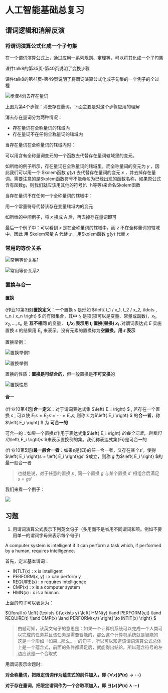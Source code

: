# 人工智能基础总复习

## 谓词逻辑和消解反演

### 将谓词演算公式化成一个子句集

在一个谓词演算公式上，通过应用一系列规则、定理等，可以将其化成一个子句集

课件talk8的第35页-第40页说明了变换步骤

课件talk8的第41页-第49页说明了将谓词演算公式化成子句集的一个例子的全过程

![步骤4消去存在量词](images/2023-02-01-11-09-09.png)

上图为第4个步骤：消去存在量词。下面主要是对这个步骤应用的理解

消去存在量词分为两种情况：

* 存在量词在全称量词的辖域内
* 存在量词不在任何全称量词的辖域内

当存在量词在全称量词的辖域内时：

可以用含有全称量词变元的一个函数去代替存在量词辖域里的变元。

如所给的例子所示，存在量词在全称量词的辖域里，而全称量词的变元为 $y$ ，因此我们可以用一个 Skolem函数 $g(y)$ 去代替存在量词的变元 $x$ ，并去掉存在量词。需要注意的是Skolem函数符号不能命名为已经出现的函数名称，如果原公式含有函数g，则我们就应该用其他的符号(f、h等等)来命名Skolem函数

当存在量词不在任何一个全称量词的辖域中：

用一个常量符号代替该存在变量辖域内的变元

如所给的中间例子，将 $x$ 换成 A 后，再去掉存在量词即可

最后一个例子中：可以看到 $x$ 是在全称量词的辖域中，而 $z$ 不在全称量词的辖域中，因此 用 Skolem常量 A 代替 $z$ ，用Skolem函数 $g(y)$ 代替 $x$ 

### 常用的等价关系

![常用等价关系1](images/2023-02-18-16-08-20.png)

![常用等价关系2](images/2023-02-18-16-08-57.png)

### 置换与合一

#### 置换

(作业10第3题)**置换定义**：一个置换 $s$ 是形如 $\left\{ t_1 / x_1, t_2 / x_2, \ldots , t_n / x_n \right\} $ 的有限集合，其中 $t_1$ 是项(项可以是变量、常量或函数)，$x_1, x_2, \ldots , x_n$ 是 **互不相同** 的变量， **$t_i / x_i$ 表示用 $t_i$ 置换(替换) $x_i$** .对谓词表达式 $E$ 实施置换 $s$ 的结果用 $E_s$ 来表示。没有元素的置换称为**空置换，用 $\epsilon$ 表示**

置换举例：

![置换举例1](images/2023-02-18-16-43-19.png)

![置换举例](images/2023-02-18-16-43-53.png)

置换的性质：**置换是可结合的**，但一般置换是**不可交换**的

![置换性质](images/2023-02-18-16-45-46.png)

#### 合一

(作业10第4题)**合一定义**：对于谓词表达式集 $\left\{ E_i \right\} $ , 若存在一个置换 $s$ , 可以使 $E_{1}s = E_{2}s = \cdots = E_{n}s$, 则称 $s$ 为$\left\{ E_i \right\} $ 的**合一者**，称 $\left\{ E_i \right\} $ 为 **可合一的**

可合一的：如果一个置换$s$作用于表达式集$\left\{ E_i \right\} $的每个元素，则我们用$\left\{ E_i \right\}s $来表示置换例的集。我们称表达式集{Ei}是可合一的

(作业10第5题)**最一般合一者**：如果$s$是{Ei}的任一合一者，又存在某个$s'$，使得$\left\{ E_i \right\}s = \left\{ E_i \right\}gs' $成立，则称 $g$ 为$\left\{ E_i \right\} $的最一般合一者

> 也就是说，对于任意的置换 $s$ , 同一个置换 $g$ 与某个置换 s' 相组合后满足 $s = gs'$

我们来看一个例子：

![](images/2023-02-18-17-03-18.png)

## 习题

1. 用谓词演算公式表示下列英文句子（多用而不是省用不同谓词和项。例如不要用单一的谓词字母来表示每个句子）

A computer system is intelligent if it can perform a task which, if performed by a human, requires intelligence.

首先，定义基本谓词：

* INTLT(x) : x is intelligent
* PERFORM(x, y) : x can perform y
* REQUIRE(x) : x requires intelligence
* CMP(x) : x is a computer system
* HMN(x) : x is a human

上面的句子可以表达为：

$(\forall x) \left\{ (\exists t)(\exists y) \left[ HMN(y) \land PERFORM(y,t) \land REQUIRE(t) \land CMP(x) \land PERFORM(x,t) \right] \to INTIT(x) \right\}  $

> 由题可知，该英文句子的意思是：如果一个计算机系统可以完成一个人类可以完成的任务并且该任务是需要智能的，那么这个计算机系统就是智能的
> 这是一个形如「如果...那么...」的句子，所以可以知道该谓词演算公式总体上是一个蕴含式，前面的条件都满足后，就能得出结论。所以蕴含符号的左边应该是一个合取式

用谓词表示命题时:

**对全称量词，把限定谓词作为蕴含式的前件加入，即 $(\forall x) (P(x) \to \cdots )$**

**对于存在量词，把限定谓词作为一个合取项加入，即 $\exists (x) (P(x) \land \cdots )$**

